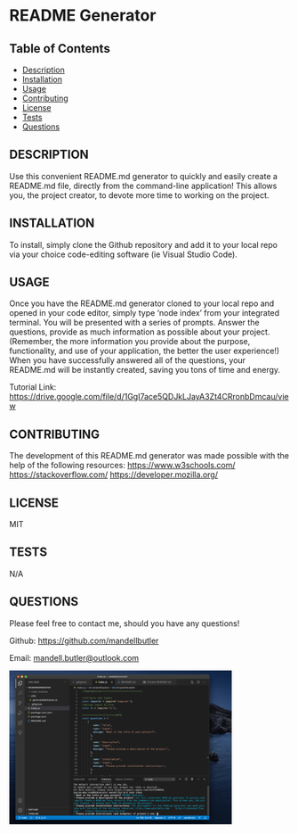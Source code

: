# README Generator
    
## Table of Contents
- [Description](##description)
- [Installation](##installation)
- [Usage](##usage)
- [Contributing](##contributing)
- [License](##license)
- [Tests](##test)
- [Questions](##questions)

    
## DESCRIPTION
    
Use this convenient README.md generator to quickly and easily create a README.md file, directly from the command-line application! This allows you, the project creator, to devote more time to working on the project.


    
## INSTALLATION
    
To install, simply clone the Github repository and add it to your local repo via your choice code-editing software (ie Visual Studio Code).



    
## USAGE
    
Once you have the README.md generator cloned to your local repo and opened in your code editor, simply  type ‘node index’ from your integrated terminal. You will be presented with a series of prompts. Answer the questions, provide as much information as possible about your project. (Remember, the more information you provide about the purpose, functionality, and use of your application, the better the user experience!) When you have successfully answered all of the questions, your README.md will be instantly created, saving you tons of time and energy.

Tutorial Link: https://drive.google.com/file/d/1GgI7ace5QDJkLJayA3Zt4CRronbDmcau/view

    
## CONTRIBUTING
    
The development of this README.md generator was made possible with the help of the following resources: https://www.w3schools.com/ https://stackoverflow.com/   https://developer.mozilla.org/


    
## LICENSE
    
MIT


    
## TESTS
    
N/A

    
    
## QUESTIONS

Please feel free to contact me, should you have any questions!

    
Github: https://github.com/mandellbutler

Email: mandell.butler@outlook.com

<img src="assets/images/readme.png" width="400">

